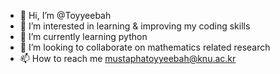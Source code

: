 - 👋 Hi, I’m @Toyyeebah
- 👀 I’m interested in learning & improving my coding skills
- 🌱 I’m currently learning python
- 💞️ I’m looking to collaborate on mathematics related research
- 📫 How to reach me mustaphatoyyeebah@knu.ac.kr

<!---
Toyyeebah/Toyyeebah is a ✨ special ✨ repository because its `README.md` (this file) appears on your GitHub profile.
You can click the Preview link to take a look at your changes.
--->
